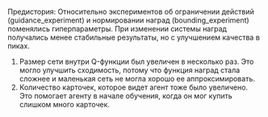 Предистория:
Относительно экспериментов об ограничении действий (guidance_experiment) и нормировании наград (bounding_experiment) поменялись гиперпараметры.
При изменении системы наград получались менее стабильные результаты, но с улучшением качества в пиках.
1. Размер сети внутри Q-функции был увеличен в несколько раз. Это могло улучшить сходимость, потому что функция наград стала сложнее и маленькая сеть не могла хорошо ее аппроксимировать.
2. Количество карточек, которое видет агент тоже было увеличено. Это помогает агенту в начале обучения, когда он мог купить слишком много карточек.